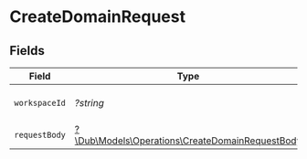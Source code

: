 # CreateDomainRequest


## Fields

| Field                                                                                                 | Type                                                                                                  | Required                                                                                              | Description                                                                                           |
| ----------------------------------------------------------------------------------------------------- | ----------------------------------------------------------------------------------------------------- | ----------------------------------------------------------------------------------------------------- | ----------------------------------------------------------------------------------------------------- |
| `workspaceId`                                                                                         | *?string*                                                                                             | :heavy_minus_sign:                                                                                    | The ID of the workspace.                                                                              |
| `requestBody`                                                                                         | [?\Dub\Models\Operations\CreateDomainRequestBody](../../Models/Operations/CreateDomainRequestBody.md) | :heavy_minus_sign:                                                                                    | N/A                                                                                                   |